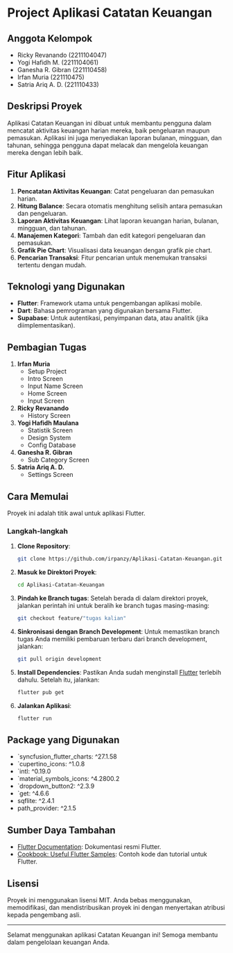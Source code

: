 # Project Aplikasi Catatan Keuangan

## Anggota Kelompok
- Ricky Revanando (2211104047)
- Yogi Hafidh M. (2211104061)
- Ganesha R. Gibran (221110458)
- Irfan Muria (221110475)
- Satria Ariq A. D. (221110433)

## Deskripsi Proyek
Aplikasi Catatan Keuangan ini dibuat untuk membantu pengguna dalam mencatat aktivitas keuangan harian mereka, baik pengeluaran maupun pemasukan. Aplikasi ini juga menyediakan laporan bulanan, mingguan, dan tahunan, sehingga pengguna dapat melacak dan mengelola keuangan mereka dengan lebih baik.

## Fitur Aplikasi
1. **Pencatatan Aktivitas Keuangan**: Catat pengeluaran dan pemasukan harian.
2. **Hitung Balance**: Secara otomatis menghitung selisih antara pemasukan dan pengeluaran.
3. **Laporan Aktivitas Keuangan**: Lihat laporan keuangan harian, bulanan, mingguan, dan tahunan.
4. **Manajemen Kategori**: Tambah dan edit kategori pengeluaran dan pemasukan.
5. **Grafik Pie Chart**: Visualisasi data keuangan dengan grafik pie chart.
6. **Pencarian Transaksi**: Fitur pencarian untuk menemukan transaksi tertentu dengan mudah.

## Teknologi yang Digunakan
- **Flutter**: Framework utama untuk pengembangan aplikasi mobile.
- **Dart**: Bahasa pemrograman yang digunakan bersama Flutter.
- **Supabase**: Untuk autentikasi, penyimpanan data, atau analitik (jika diimplementasikan).

## Pembagian Tugas
1. **Irfan Muria**
   - Setup Project  
   - Intro Screen  
   - Input Name Screen  
   - Home Screen 
   - Input Screen 
2. **Ricky Revanando**  
   - History Screen  
3. **Yogi Hafidh Maulana**  
   - Statistik Screen
   - Design System
   - Config Database
4. **Ganesha R. Gibran**
   - Sub Category Screen
5. **Satria Ariq A. D.**
   - Settings Screen  

## Cara Memulai
Proyek ini adalah titik awal untuk aplikasi Flutter.

### Langkah-langkah
1. **Clone Repository**:
   ```bash
   git clone https://github.com/irpanzy/Aplikasi-Catatan-Keuangan.git
   ```
2. **Masuk ke Direktori Proyek**:
   ```bash
   cd Aplikasi-Catatan-Keuangan
   ```
3. **Pindah ke Branch tugas**:
   Setelah berada di dalam direktori proyek, jalankan perintah ini untuk beralih ke branch tugas masing-masing:
   ```bash
   git checkout feature/"tugas kalian"
   ```
4. **Sinkronisasi dengan Branch Development**:
   Untuk memastikan branch tugas Anda memiliki pembaruan terbaru dari branch development, jalankan:
   ```bash
   git pull origin development
   ```
5. **Install Dependencies**:
   Pastikan Anda sudah menginstall [Flutter](https://flutter.dev) terlebih dahulu. Setelah itu, jalankan:
   ```bash
   flutter pub get
   ```
6. **Jalankan Aplikasi**:
   ```bash
   flutter run
   ```

## Package yang Digunakan
- `syncfusion_flutter_charts: ^27.1.58
- `cupertino_icons: ^1.0.8
- `intl: ^0.19.0
- `material_symbols_icons: ^4.2800.2
- `dropdown_button2: ^2.3.9
- `get: ^4.6.6
- sqflite: ^2.4.1
- path_provider: ^2.1.5

## Sumber Daya Tambahan
- [Flutter Documentation](https://flutter.dev/docs): Dokumentasi resmi Flutter.
- [Cookbook: Useful Flutter Samples](https://flutter.dev/docs/cookbook): Contoh kode dan tutorial untuk Flutter.

## Lisensi
Proyek ini menggunakan lisensi MIT. Anda bebas menggunakan, memodifikasi, dan mendistribusikan proyek ini dengan menyertakan atribusi kepada pengembang asli.

---

Selamat menggunakan aplikasi Catatan Keuangan ini! Semoga membantu dalam pengelolaan keuangan Anda.
